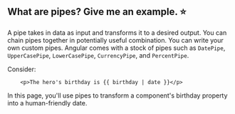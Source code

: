 ## What are pipes? Give me an example. ⭐

A pipe takes in data as input and transforms it to a desired output. You can chain pipes together in potentially useful combination. You can write your own custom pipes. Angular comes with a stock of pipes such as `DatePipe`, `UpperCasePipe`, `LowerCasePipe`, `CurrencyPipe`, and `PercentPipe`.

Consider:

```
    <p>The hero's birthday is {{ birthday | date }}</p>
```

In this page, you'll use pipes to transform a component's birthday property into a human-friendly date.
